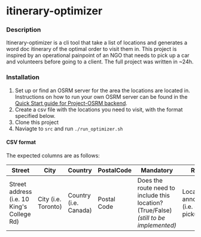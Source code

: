 # itinerary-optimizer

### Description
Itinerary-optimizer is a cli tool that take a list of locations and generates a word doc itinerary of the optimal order to visit them in.
This project is inspired by an operational painpoint of an NGO that needs to pick up a car and volunteers before going to a client. The full project was written in ~24h.

### Installation
1. Set up or find an OSRM server for the area the locations are located in. Instructions on how to run your own OSRM server can be found in the [Quick Start guide for Project-OSRM backend](https://github.com/Project-OSRM/osrm-backend). 
2. Create a csv file with the locations you need to visit, with the format specified below.  
3. Clone this project
4. Naviagte to `src` and run `./run_optimizer.sh`

#### CSV format
The expected columns are as follows:

Street | City | Country | PostalCode | Mandatory | Role | RouteRestriction | nearestIntersection
--- | --- | --- | --- |--- |--- |--- |---
Street address (i.e. 10 King's College Rd) | City (i.e. Toronto) | Country (i.e. Canada) | Postal Code |  Does the route need to include this location? (True/False) *(still to be implemented)* | Location annotation (i.e. car pickup) | (start) if starting point | Closest major intersection *(still to be implemented)*

